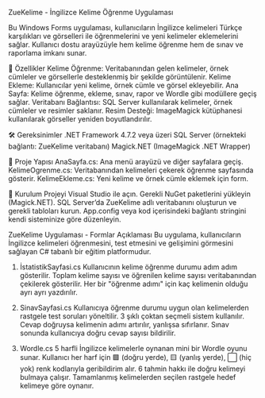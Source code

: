 ZueKelime - İngilizce Kelime Öğrenme Uygulaması

Bu Windows Forms uygulaması, kullanıcıların İngilizce kelimeleri Türkçe karşılıkları ve görselleri ile öğrenmelerini ve yeni kelimeler eklemelerini sağlar. Kullanıcı dostu arayüzüyle hem kelime öğrenme hem de sınav ve raporlama imkanı sunar.

🚀 Özellikler
Kelime Öğrenme: Veritabanından gelen kelimeler, örnek cümleler ve görsellerle desteklenmiş bir şekilde görüntülenir.
Kelime Ekleme: Kullanıcılar yeni kelime, örnek cümle ve görsel ekleyebilir.
Ana Sayfa: Kelime öğrenme, ekleme, sınav, rapor ve Wordle gibi modüllere geçiş sağlar.
Veritabanı Bağlantısı: SQL Server kullanılarak kelimeler, örnek cümleler ve resimler saklanır.
Resim Desteği: ImageMagick kütüphanesi kullanılarak görseller yeniden boyutlandırılır.

🛠 Gereksinimler
.NET Framework 4.7.2 veya üzeri
SQL Server (örnekteki bağlantı: ZueKelime veritabanı)
Magick.NET (ImageMagick .NET Wrapper)

📁 Proje Yapısı
AnaSayfa.cs: Ana menü arayüzü ve diğer sayfalara geçiş.
KelimeOgrenme.cs: Veritabanından kelimeleri çekerek öğrenme sayfasında gösterir.
KelimeEkleme.cs: Yeni kelime ve örnek cümle eklemek için form.

🔧 Kurulum
Projeyi Visual Studio ile açın.
Gerekli NuGet paketlerini yükleyin (Magick.NET).
SQL Server’da ZueKelime adlı veritabanını oluşturun ve gerekli tabloları kurun.
App.config veya kod içerisindeki bağlantı stringini kendi sisteminize göre düzenleyin.


ZueKelime Uygulaması - Formlar Açıklaması
Bu uygulama, kullanıcıların İngilizce kelimeleri öğrenmesini, test etmesini ve gelişimini görmesini sağlayan C# tabanlı bir eğitim platformudur.

1. İstatistikSayfasi.cs
Kullanıcının kelime öğrenme durumu adım adım gösterilir.
Toplam kelime sayısı ve öğrenilen kelime sayısı veritabanından çekilerek gösterilir.
Her bir "öğrenme adımı" için kaç kelimenin olduğu ayrı ayrı yazdırılır.

2. SinavSayfasi.cs
Kullanıcıya öğrenme durumu uygun olan kelimelerden rastgele test soruları yöneltilir.
3 şıklı çoktan seçmeli sistem kullanılır.
Cevap doğruysa kelimenin adımı artırılır, yanlışsa sıfırlanır.
Sınav sonunda kullanıcıya doğru cevap sayısı bildirilir.

3. Wordle.cs
5 harfli İngilizce kelimelerle oynanan mini bir Wordle oyunu sunar.
Kullanıcı her harf için 🟩 (doğru yerde), 🟨 (yanlış yerde), ⬜️ (hiç yok) renk kodlarıyla geribildirim alır.
6 tahmin hakkı ile doğru kelimeyi bulmaya çalışır.
Tamamlanmış kelimelerden seçilen rastgele hedef kelimeye göre oynanır.
